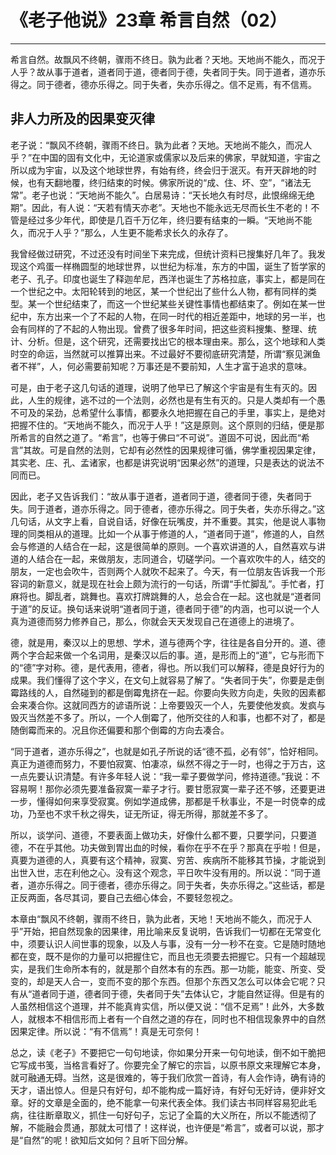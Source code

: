 # 《老子他说》23章 希言自然（02）

------

希言自然。故飘风不终朝，骤雨不终日。孰为此者？天地。天地尚不能久，而况于人乎？故从事于道者，道者同于道，德者同于德，失者同于失。同于道者，道亦乐得之。同于德者，德亦乐得之。同于失者，失亦乐得之。信不足焉，有不信焉。

## 非人力所及的因果变灭律

老子说：“飘风不终朝，骤雨不终日。孰为此者？天地。天地尚不能久，而况人乎？”在中国的固有文化中，无论道家或儒家以及后来的佛家，早就知道，宇宙之所以成为宇宙，以及这个地球世界，有始有终，终会归于泯灭。有开天辟地的时候，也有天翻地覆，终归结束的时候。佛家所说的“成、住、坏、空”，“诸法无常”。老子也说：“天地尚不能久”。白居易诗：“天长地久有时尽，此恨绵绵无绝期”。因此，有人说：“天若有情天亦老”。天地也不能永远无尽而长生不老的！不管是经过多少年代，即使是几百千万亿年，终归要有结束的一瞬。“天地尚不能久，而况于人乎？”那么，人生更不能希求长久的永存了。

我曾经做过研究，不过还没有时间坐下来完成，但统计资料已搜集好几年了。我发现这个鸡蛋一样椭圆型的地球世界，以世纪为标准，东方的中国，诞生了哲学家的老子、孔子。印度也诞生了释迦牟尼，西洋也诞生了苏格拉底，事实上，都是同在一个世纪之中。太阳轮转到的地区，某一个世纪出了些什么人物，都有同样的类型。某一个世纪结束了，而这一个世纪某些关键性事情也都结束了。例如在某一世纪中，东方出来一个了不起的人物，在同一时代的相近差距中，地球的另一半，也会有同样的了不起的人物出现。曾费了很多年时间，把这些资料搜集、整理、统计、分析。但是，这个研究，还需要找出它的根本理由来。那么，这个地球和人类时空的命运，当然就可以推算出来。不过最好不要彻底研究清楚，所谓“察见渊鱼者不祥”，人，何必需要前知呢？万事还是不要前知，人生才富于追求的意味。

可是，由于老子这几句话的道理，说明了他早已了解这个宇宙是有生有灭的。因此，人生的规律，逃不过的一个法则，必然也是有生有灭的。只是人类却有一个愚不可及的呆劲，总希望什么事情，都要永久地把握在自己的手里，事实上，是绝对把握不住的。“天地尚不能久，而况于人乎！”这是原则。这个原则的归结，便是那所希言的自然之道了。“希言”，也等于佛曰“不可说”。道固不可说，因此而“希言”其故。可是自然的法则，它却有必然性的因果规律可循，佛学重视因果定律，其实老、庄、孔、孟诸家，也都是讲究说明“因果必然”的道理，只是表达的说法不同而已。

因此，老子又告诉我们：“故从事于道者，道者同于道，德者同于德，失者同于失。同于道者，道亦乐得之。同于德者，德亦乐得之。同于失者，失亦乐得之。”这几句话，从文字上看，自说自话，好像在玩嘴皮，并不重要。其实，他是说人事物理的同类相从的道理。比如一个从事于修道的人，“道者同于道”，修道的人，自然会与修道的人结合在一起，这是很简单的原则。一个喜欢讲道的人，自然喜欢与讲道的人结合在一起，来做朋友，志同道合，切磋学问。一个喜欢吹牛的人，结交的朋友，一定也会吹牛，否则两个人就吹不起来了。今天，有一位朋友告诉我一个形容词的新意义，就是现在社会上颇为流行的一句话，所谓“手忙脚乱”。手忙者，打麻将也。脚乱者，跳舞也。喜欢打牌跳舞的人，总会合在一起。这也就是“道者同于道”的反证。换句话来说明“道者同于道，德者同于德”的内涵，也可以说一个人真为道德而努力修养自己，那么，你就会天天发现自己在道德上的进境了。

德，就是用，秦汉以上的思想、学术，道与德两个字，往往是各自分开的。道、德两个字合起来做一个名词用，是秦汉以后的事。道，是形而上的“道”，它与形而下的“德”字对称。德，是代表用，德者，得也。所以我们可以解释，德是良好行为的成果。我们懂得了这个字义，在文句上就容易了解了。“失者同于失”，你要是走倒霉路线的人，自然碰到的都是倒霉鬼挤在一起。你要向失败方向走，失败的因素都会来凑合你。这就同西方的谚语所说：上帝要毁灭一个人，先要使他发疯。发疯与毁灭当然差不多了。所以，一个人倒霉了，他所交往的人和事，也都不对了，都是随倒霉而来的。况且你还偏要和那个倒霉的方向去凑合。

“同于道者，道亦乐得之”，也就是如孔子所说的话“德不孤，必有邻”，恰好相同。真正为道德而努力，不要怕寂寞、怕凄凉，纵然不得之于一时，也得之于万古，这一点先要认识清楚。有许多年轻人说：“我一辈子要做学问，修持道德。”我说：不容易啊！那你必须先要准备寂寞一辈子才行。要甘愿寂寞一辈子还不够，还要更进一步，懂得如何来享受寂寞。例如学道成佛，那都是千秋事业，不是一时侥幸的成功，乃至也不求千秋之得失，证无所证，得无所得，那就差不多了。

所以，谈学问、道德，不要表面上做功夫，好像什么都不要，只要学问，只要道德，不在乎其他。功夫做到胃出血的时候，看你在乎不在乎？那真在乎啦！但是，真要为道德的人，真要有这个精神，寂寞、穷苦、疾病所不能移其节操，才能说到出世入世，志在利他之心。没有这个观念，平日吹牛没有用的。所以说：“同于道者，道亦乐得之。同于德者，德亦乐得之。同于失者，失亦乐得之。”这些话，都是正反两面，各尽其词，要自己去细心体会，不要轻忽视之。

本章由“飘风不终朝，骤雨不终日，孰为此者，天地！天地尚不能久，而况于人乎”开始，把自然现象的因果律，用比喻来反复说明，告诉我们一切都在无常变化中，须要认识人间世事的现象，以及人与事，没有一分一秒不在变。它是随时随地都在变，既不是你的力量可以把握住它，而且也无须要去把握它。只有一个超越现实，是我们生命所本有的，就是那个自然本有的东西。那一功能，能变、所变、受变的，却是天人合一，变而不变的那个东西。但那个东西又怎么可以体会它呢？只有从“道者同于道，德者同于德，失者同于失”去体认它，才能自然证得。但是有的人虽然相信这个道理，并不能真肯实信，所以便又说：“信不足焉”！此外，大多数人，就根本不相信形而上者有一个自然之道的存在，同时也不相信现象界中的自然因果定律。所以说：“有不信焉”！真是无可奈何！

总之，读《老子》不要把它一句句地读，你如果分开来一句句地读，倒不如干脆把它写成书笺，当格言看好了。你要完全了解它的宗旨，以原书原文来理解它本身，就可融通无碍。当然，这是很难的，等于我们欣赏一首诗，有人会作诗，确有诗的天才，语出惊人。但是只有好句，却不能构成一篇好诗，有好句无好诗，便非好文章。好的文章是全面的，绝不能拿一句来代表全体。我们读古书同样容易犯此毛病，往往断章取义，抓住一句好句子，忘记了全篇的大义所在，所以不能透彻了解，不能融会贯通，那就太可惜了！这样说，也许便是“希言”，或者可以说，那才是“自然”的呢！欲知后文如何？且听下回分解。